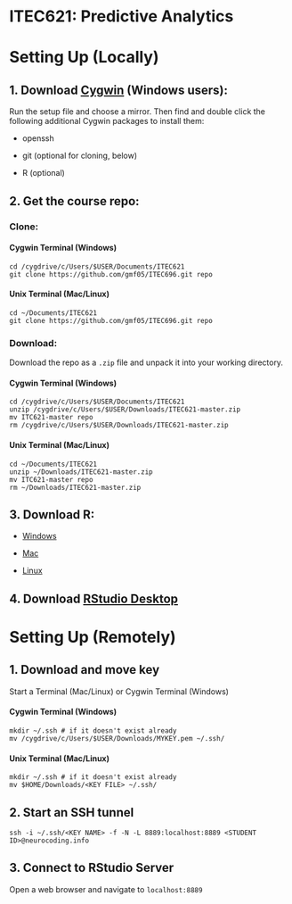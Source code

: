 # ITEC621: Predictive Analytics

# Setting Up (Locally)

## 1. Download [Cygwin](https://cygwin.com/install.html) (Windows users): 
Run the setup file and choose a mirror. Then find and double click the following additional Cygwin packages to install them:

* openssh

* git (optional for cloning, below)

* R (optional)


## 2. Get the course repo:

### Clone:

#### Cygwin Terminal (Windows)
```
cd /cygdrive/c/Users/$USER/Documents/ITEC621
git clone https://github.com/gmf05/ITEC696.git repo
```

#### Unix Terminal (Mac/Linux)
```
cd ~/Documents/ITEC621
git clone https://github.com/gmf05/ITEC696.git repo
```

### Download:

Download the repo as a `.zip` file and unpack it into your working directory.


#### Cygwin Terminal (Windows)
```
cd /cygdrive/c/Users/$USER/Documents/ITEC621
unzip /cygdrive/c/Users/$USER/Downloads/ITEC621-master.zip
mv ITC621-master repo
rm /cygdrive/c/Users/$USER/Downloads/ITEC621-master.zip
```

#### Unix Terminal (Mac/Linux)
```
cd ~/Documents/ITEC621
unzip ~/Downloads/ITEC621-master.zip
mv ITC621-master repo
rm ~/Downloads/ITEC621-master.zip
```

## 3. Download R:

* [Windows](http://lib.stat.cmu.edu/R/CRAN/bin/windows/base/release.htm)

* [Mac](http://lib.stat.cmu.edu/R/CRAN/bin/macosx/)

* [Linux](http://lib.stat.cmu.edu/R/CRAN/bin/linux)


## 4. Download [RStudio Desktop](https://www.rstudio.com/products/rstudio/download/#download)


##

# Setting Up (Remotely)

## 1. Download and move key

Start a Terminal (Mac/Linux) or Cygwin Terminal (Windows)

#### Cygwin Terminal (Windows)
```
mkdir ~/.ssh # if it doesn't exist already
mv /cygdrive/c/Users/$USER/Downloads/MYKEY.pem ~/.ssh/
```

#### Unix Terminal (Mac/Linux)
```
mkdir ~/.ssh # if it doesn't exist already
mv $HOME/Downloads/<KEY FILE> ~/.ssh/
```

## 2. Start an SSH tunnel

`ssh -i ~/.ssh/<KEY NAME> -f -N -L 8889:localhost:8889 <STUDENT ID>@neurocoding.info`

## 3. Connect to RStudio Server

Open a web browser and navigate to `localhost:8889`



